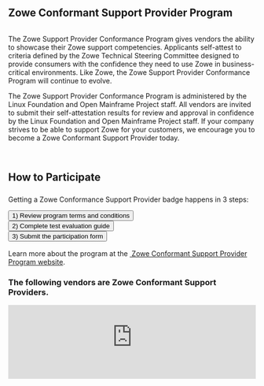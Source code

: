 ---
---

<!-- SPDX-License-Identifier: CC-BY-4.0 -->
<!-- Copyright Contributors to the Zowe project. -->

<section class="whitebackground" style="float: none;">
  <h1 id="download" style="margin-bottom: 2rem">Zowe Conformant Support Provider Program</h1>

  <p>The Zowe Support Provider Conformance Program gives vendors the ability to showcase their Zowe support competencies. Applicants self-attest to criteria defined by the Zowe Technical Steering Committee designed to provide consumers with the confidence they need to use Zowe in business-critical environments.  Like Zowe, the Zowe Support Provider Conformance Program will continue to evolve.
  </p>

  <p>The Zowe Support Provider Conformance Program is administered by the Linux Foundation and Open Mainframe Project staff.  All vendors are invited to submit their self-attestation results for review and approval in confidence by the Linux Foundation and Open Mainframe Project staff. If your company strives to be able to support Zowe for your customers, we encourage you to become a Zowe Conformant Support Provider today.</p>

  <section style="padding-top: 3%;">
    <h2 style="margin-bottom: 1.5rem;">How to Participate</h2>
        <p>Getting a Zowe Conformance Support Provider badge happens in 3 steps:</p>
        <div style="color: black !important;"> 
          <div class="row">
            <div class="col-md text-center">
              <a class="col-md-3" href="{{ site.conformance_support_step1_url }}"><button type="button" class="btn btn-primary btn-lg btn-block" style="white-space: break-spaces">1) Review program terms and conditions</button></a>
            </div>
            <div class="col-md text-center">
              <a class="col-md-3" href="{{ site.conformance_support_step2_url }}"><button type="button" class="btn btn-primary btn-lg btn-block" style="white-space: break-spaces">2) Complete test evaluation guide</button></a>
            </div>
            <div class="col-md text-center">
              <a class="col-md-3" href="{{ site.conformance_support_step3_url }}"><button type="button" class="btn btn-primary btn-lg btn-block" style="white-space: break-spaces">3) Submit the participation form</button></a>
            </div>
         </div>
       </div>
    <p style="margin-top: 1rem;">Learn more about the program at the <a href="{{ site.conformance_support_page_url }}">&nbsp;Zowe Conformant Support Provider Program website</a>.</p>

  <div>
	  <div>
		<h3 style="text-align: left;">The following vendors are Zowe Conformant Support Providers.</h3>
    <iframe frameBorder="0" id="landscape" scrolling="no" style="width: 1px; min-width: 100%" src="https://landscape.openmainframeproject.org/pages/zowe-conformant-support-vendor"></iframe><script src="https://landscape.openmainframeproject.org/iframeResizer.js"></script>
	  </div>
  </div>

</section>
</section>
